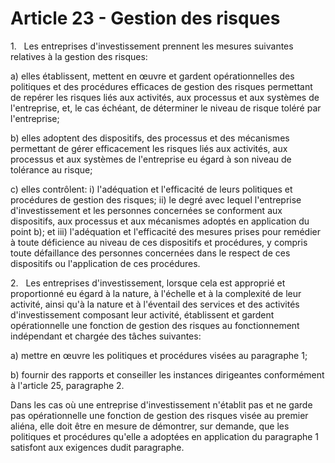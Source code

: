 # Article 23 - Gestion des risques


1.   Les entreprises d'investissement prennent les mesures suivantes relatives à la gestion des risques:

a) elles établissent, mettent en œuvre et gardent opérationnelles des politiques et des procédures efficaces de gestion des risques permettant de repérer les risques liés aux activités, aux processus et aux systèmes de l'entreprise, et, le cas échéant, de déterminer le niveau de risque toléré par l'entreprise;

b) elles adoptent des dispositifs, des processus et des mécanismes permettant de gérer efficacement les risques liés aux activités, aux processus et aux systèmes de l'entreprise eu égard à son niveau de tolérance au risque;

c) elles contrôlent: i) l'adéquation et l'efficacité de leurs politiques et procédures de gestion des risques; ii) le degré avec lequel l'entreprise d'investissement et les personnes concernées se conforment aux dispositifs, aux processus et aux mécanismes adoptés en application du point b); et iii) l'adéquation et l'efficacité des mesures prises pour remédier à toute déficience au niveau de ces dispositifs et procédures, y compris toute défaillance des personnes concernées dans le respect de ces dispositifs ou l'application de ces procédures.

2.   Les entreprises d'investissement, lorsque cela est approprié et proportionné eu égard à la nature, à l'échelle et à la complexité de leur activité, ainsi qu'à la nature et à l'éventail des services et des activités d'investissement composant leur activité, établissent et gardent opérationnelle une fonction de gestion des risques au fonctionnement indépendant et chargée des tâches suivantes:

a) mettre en œuvre les politiques et procédures visées au paragraphe 1;

b) fournir des rapports et conseiller les instances dirigeantes conformément à l'article 25, paragraphe 2.

Dans les cas où une entreprise d'investissement n'établit pas et ne garde pas opérationnelle une fonction de gestion des risques visée au premier aliéna, elle doit être en mesure de démontrer, sur demande, que les politiques et procédures qu'elle a adoptées en application du paragraphe 1 satisfont aux exigences dudit paragraphe.
